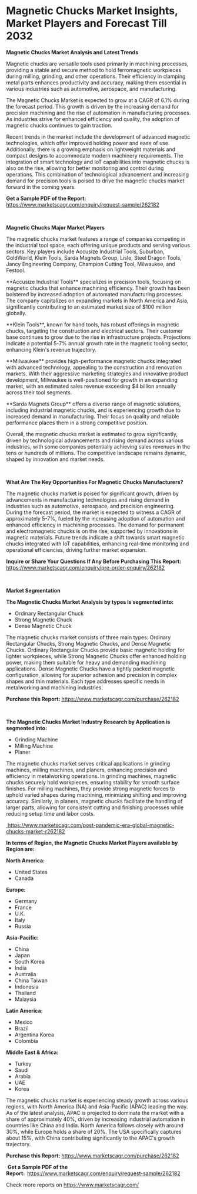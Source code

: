 <p><h1>Magnetic Chucks Market Insights, Market Players and Forecast Till 2032</h1></p><p><strong>Magnetic Chucks Market Analysis and Latest Trends</strong></p>
<p><p>Magnetic chucks are versatile tools used primarily in machining processes, providing a stable and secure method to hold ferromagnetic workpieces during milling, grinding, and other operations. Their efficiency in clamping metal parts enhances productivity and accuracy, making them essential in various industries such as automotive, aerospace, and manufacturing.</p><p>The Magnetic Chucks Market is expected to grow at a CAGR of 6.1% during the forecast period. This growth is driven by the increasing demand for precision machining and the rise of automation in manufacturing processes. As industries strive for enhanced efficiency and quality, the adoption of magnetic chucks continues to gain traction.</p><p>Recent trends in the market include the development of advanced magnetic technologies, which offer improved holding power and ease of use. Additionally, there is a growing emphasis on lightweight materials and compact designs to accommodate modern machinery requirements. The integration of smart technology and IoT capabilities into magnetic chucks is also on the rise, allowing for better monitoring and control during operations. This combination of technological advancement and increasing demand for precision tools is poised to drive the magnetic chucks market forward in the coming years.</p></p>
<p><strong>Get a Sample PDF of the Report:&nbsp;</strong> <a href="https://www.marketscagr.com/enquiry/request-sample/262182?utm_campaign=3541&utm_medium=2&utm_source=Github&utm_content=ia&utm_term=11042025&utm_id=magnetic-chucks">https://www.marketscagr.com/enquiry/request-sample/262182</a></p>
<p>&nbsp;</p>
<p><strong>Magnetic Chucks Major Market Players</strong></p>
<p><p>The magnetic chucks market features a range of companies competing in the industrial tool space, each offering unique products and serving various sectors. Key players include Accusize Industrial Tools, Suburban, GoldWorld, Klein Tools, Sarda Magnets Group, Lisle, Steel Dragon Tools, Jancy Engineering Company, Champion Cutting Tool, Milwaukee, and Festool.</p><p>**Accusize Industrial Tools** specializes in precision tools, focusing on magnetic chucks that enhance machining efficiency. Their growth has been bolstered by increased adoption of automated manufacturing processes. The company capitalizes on expanding markets in North America and Asia, significantly contributing to an estimated market size of $100 million globally.</p><p>**Klein Tools**, known for hand tools, has robust offerings in magnetic chucks, targeting the construction and electrical sectors. Their customer base continues to grow due to the rise in infrastructure projects. Projections indicate a potential 5-7% annual growth rate in the magnetic tooling sector, enhancing Klein's revenue trajectory.</p><p>**Milwaukee** provides high-performance magnetic chucks integrated with advanced technology, appealing to the construction and renovation markets. With their aggressive marketing strategies and innovative product development, Milwaukee is well-positioned for growth in an expanding market, with an estimated sales revenue exceeding $4 billion annually across their tool segments.</p><p>**Sarda Magnets Group** offers a diverse range of magnetic solutions, including industrial magnetic chucks, and is experiencing growth due to increased demand in manufacturing. Their focus on quality and reliable performance places them in a strong competitive position.</p><p>Overall, the magnetic chucks market is estimated to grow significantly, driven by technological advancements and rising demand across various industries, with some companies potentially achieving sales revenues in the tens or hundreds of millions. The competitive landscape remains dynamic, shaped by innovation and market needs.</p></p>
<p>&nbsp;</p>
<p><strong>What Are The Key Opportunities For Magnetic Chucks Manufacturers?</strong></p>
<p><p>The magnetic chucks market is poised for significant growth, driven by advancements in manufacturing technologies and rising demand in industries such as automotive, aerospace, and precision engineering. During the forecast period, the market is expected to witness a CAGR of approximately 5-7%, fueled by the increasing adoption of automation and enhanced efficiency in machining processes. The demand for permanent and electromagnetic chucks is on the rise, supported by innovations in magnetic materials. Future trends indicate a shift towards smart magnetic chucks integrated with IoT capabilities, enhancing real-time monitoring and operational efficiencies, driving further market expansion.</p></p>
<p><strong>Inquire or Share Your Questions If Any Before Purchasing This Report:</strong> <a href="https://www.marketscagr.com/enquiry/pre-order-enquiry/262182?utm_campaign=3541&utm_medium=2&utm_source=Github&utm_content=ia&utm_term=11042025&utm_id=magnetic-chucks">https://www.marketscagr.com/enquiry/pre-order-enquiry/262182</a></p>
<p>&nbsp;</p>
<p><strong>Market Segmentation</strong></p>
<p><strong>The Magnetic Chucks Market Analysis by types is segmented into:</strong></p>
<p><ul><li>Ordinary Rectangular Chuck</li><li>Strong Magnetic Chuck</li><li>Dense Magnetic Chuck</li></ul></p>
<p><p>The magnetic chucks market consists of three main types: Ordinary Rectangular Chucks, Strong Magnetic Chucks, and Dense Magnetic Chucks. Ordinary Rectangular Chucks provide basic magnetic holding for lighter workpieces, while Strong Magnetic Chucks offer enhanced holding power, making them suitable for heavy and demanding machining applications. Dense Magnetic Chucks have a tightly packed magnetic configuration, allowing for superior adhesion and precision in complex shapes and thin materials. Each type addresses specific needs in metalworking and machining industries.</p></p>
<p><strong>Purchase this Report:&nbsp;</strong><a href="https://www.marketscagr.com/purchase/262182?utm_campaign=3541&utm_medium=2&utm_source=Github&utm_content=ia&utm_term=11042025&utm_id=magnetic-chucks">https://www.marketscagr.com/purchase/262182</a></p>
<p>&nbsp;</p>
<p><strong>The Magnetic Chucks Market Industry Research by Application is segmented into:</strong></p>
<p><ul><li>Grinding Machine</li><li>Milling Machine</li><li>Planer</li></ul></p>
<p><p>The magnetic chucks market serves critical applications in grinding machines, milling machines, and planers, enhancing precision and efficiency in metalworking operations. In grinding machines, magnetic chucks securely hold workpieces, ensuring stability for smooth surface finishes. For milling machines, they provide strong magnetic forces to uphold varied shapes during machining, minimizing shifting and improving accuracy. Similarly, in planers, magnetic chucks facilitate the handling of larger parts, allowing for consistent cutting and finishing processes while reducing setup time and labor costs.</p></p>
<p><a href="https://www.marketscagr.com/post-pandemic-era-global-magnetic-chucks-market-r262182?utm_campaign=3541&utm_medium=2&utm_source=Github&utm_content=ia&utm_term=11042025&utm_id=magnetic-chucks">&nbsp;https://www.marketscagr.com/post-pandemic-era-global-magnetic-chucks-market-r262182</a></p>
<p><strong>In terms of Region, the Magnetic Chucks Market Players available by Region are:</strong></p>
<p>
    <p> <strong> North America: </strong>
        <ul>
            <li>United States</li>
            <li>Canada</li>
        </ul>
        </p> 
    <p> <strong> Europe: </strong>
        <ul>
            <li>Germany</li>
            <li>France</li>
            <li>U.K.</li>
            <li>Italy</li>
            <li>Russia</li>
        </ul>
        </p> 
    <p> <strong> Asia-Pacific: </strong>
        <ul>
            <li>China</li>
            <li>Japan</li>
            <li>South Korea</li>
            <li>India</li>
            <li>Australia</li>
            <li>China Taiwan</li>
            <li>Indonesia</li>
            <li>Thailand</li>
            <li>Malaysia</li>
        </ul>
        </p> 
    <p> <strong> Latin America: </strong>
        <ul>
            <li>Mexico</li>
            <li>Brazil</li>
            <li>Argentina Korea</li>
            <li>Colombia</li>
        </ul>
        </p> 
    <p> <strong> Middle East & Africa: </strong>
        <ul>
            <li>Turkey</li>
            <li>Saudi</li>
            <li>Arabia</li>
            <li>UAE</li>
            <li>Korea</li>
        </ul>
    </p>
    </p>
<p><p>The magnetic chucks market is experiencing steady growth across various regions, with North America (NA) and Asia-Pacific (APAC) leading the way. As of the latest analysis, APAC is projected to dominate the market with a share of approximately 40%, driven by increasing industrial automation in countries like China and India. North America follows closely with around 30%, while Europe holds a share of 20%. The USA specifically captures about 15%, with China contributing significantly to the APAC's growth trajectory.</p></p>
<p><strong>Purchase this Report: </strong><a href="https://www.marketscagr.com/purchase/262182?utm_campaign=3541&utm_medium=2&utm_source=Github&utm_content=ia&utm_term=11042025&utm_id=magnetic-chucks">https://www.marketscagr.com/purchase/262182</a></p>
<p>&nbsp;<strong>Get a Sample PDF of the Report:&nbsp;&nbsp;</strong><a href="https://www.marketscagr.com/enquiry/request-sample/262182?utm_campaign=3541&utm_medium=2&utm_source=Github&utm_content=ia&utm_term=11042025&utm_id=magnetic-chucks">https://www.marketscagr.com/enquiry/request-sample/262182</a></p>
<p><strong></strong></p>
<p>Check more reports on <a href="https://www.marketscagr.com/?utm_campaign=3541&utm_medium=2&utm_source=Github&utm_content=ia&utm_term=11042025&utm_id=magnetic-chucks">https://www.marketscagr.com/</a></p>